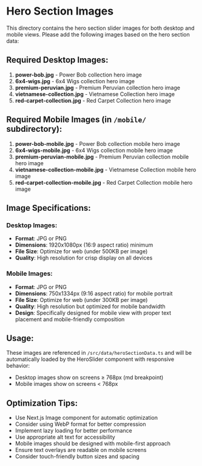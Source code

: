 # Hero Section Images

This directory contains the hero section slider images for both desktop and mobile views. Please add the following images based on the hero section data:

## Required Desktop Images:

1. **power-bob.jpg** - Power Bob collection hero image
2. **6x4-wigs.jpg** - 6x4 Wigs collection hero image
3. **premium-peruvian.jpg** - Premium Peruvian collection hero image
4. **vietnamese-collection.jpg** - Vietnamese Collection hero image
5. **red-carpet-collection.jpg** - Red Carpet Collection hero image

## Required Mobile Images (in `/mobile/` subdirectory):

1. **power-bob-mobile.jpg** - Power Bob collection mobile hero image
2. **6x4-wigs-mobile.jpg** - 6x4 Wigs collection mobile hero image
3. **premium-peruvian-mobile.jpg** - Premium Peruvian collection mobile hero image
4. **vietnamese-collection-mobile.jpg** - Vietnamese Collection mobile hero image
5. **red-carpet-collection-mobile.jpg** - Red Carpet Collection mobile hero image

## Image Specifications:

### Desktop Images:

- **Format**: JPG or PNG
- **Dimensions**: 1920x1080px (16:9 aspect ratio) minimum
- **File Size**: Optimize for web (under 500KB per image)
- **Quality**: High resolution for crisp display on all devices

### Mobile Images:

- **Format**: JPG or PNG
- **Dimensions**: 750x1334px (9:16 aspect ratio) for mobile portrait
- **File Size**: Optimize for web (under 300KB per image)
- **Quality**: High resolution but optimized for mobile bandwidth
- **Design**: Specifically designed for mobile view with proper text placement and mobile-friendly composition

## Usage:

These images are referenced in `/src/data/heroSectionData.ts` and will be automatically loaded by the HeroSlider component with responsive behavior:

- Desktop images show on screens ≥ 768px (md breakpoint)
- Mobile images show on screens < 768px

## Optimization Tips:

- Use Next.js Image component for automatic optimization
- Consider using WebP format for better compression
- Implement lazy loading for better performance
- Use appropriate alt text for accessibility
- Mobile images should be designed with mobile-first approach
- Ensure text overlays are readable on mobile screens
- Consider touch-friendly button sizes and spacing
